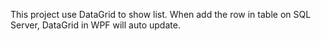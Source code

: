 This project use DataGrid to show list. When add the row in table on SQL Server, DataGrid in WPF will auto update. 
